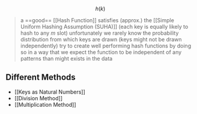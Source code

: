 $$h(k)$$
>a ==good== [[Hash Function]] satisfies (approx.) the [[Simple Uniform Hashing Assumption (SUHA)]] (each key is equally likely to hash to any $m$ slot)
>	unfortunately we rarely know the probability distribution from which keys are drawn (keys might not be drawn independently)
>	try to create well performing hash functions by doing so in a way that we expect the function to be independent of any patterns than might exists in the data


## Different Methods
- [[Keys as Natural Numbers]] 
- [[Division Method]] 
- [[Multiplication Method]] 